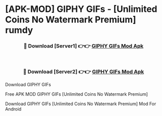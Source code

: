 # [APK-MOD] GIPHY  GIFs - [Unlimited Coins No Watermark Premium] rumdy



<div align="center">
<h3>🔴 Download [Server1] 👉👉 <a href="https://momento.my/?title=GIPHY__GIFs">GIPHY  GIFs Mod Apk</a></h3><br>

<h3>🔴 Download [Server2] 👉👉 <a href="https://momento.my/?title=GIPHY__GIFs">GIPHY  GIFs Mod Apk</a></h3>
</div>



Download GIPHY  GIFs 

Free APK MOD GIPHY  GIFs [Unlimited Coins No Watermark Premium]

Download GIPHY  GIFs [Unlimited Coins No Watermark Premium] Mod For Android
